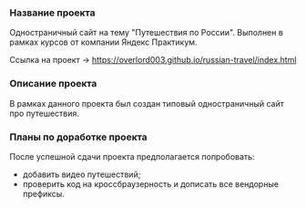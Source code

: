 ### Название проекта

Одностраничный сайт на тему "Путешествия по России". Выполнен в рамках курсов от компании Яндекс Практикум.

 Ссылка на проект  -> https://overlord003.github.io/russian-travel/index.html

### Описание проекта

В рамках данного проекта был создан типовый одностраничный сайт про путешествия.

### Планы по доработке проекта

После успешной сдачи проекта предполагается попробовать:

- добавить видео путешествий;
-  проверить код на кроссбраузерность и дописать все вендорные префиксы.